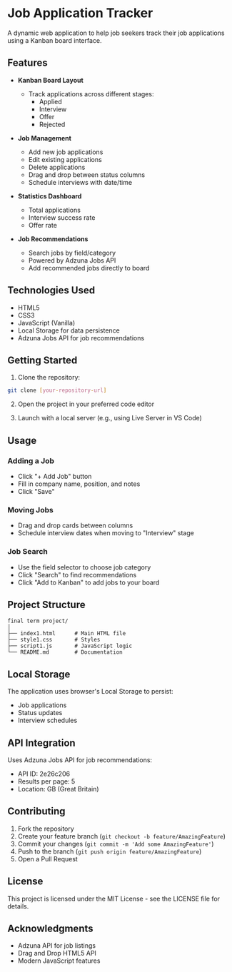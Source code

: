 # Job Application Tracker

A dynamic web application to help job seekers track their job applications using a Kanban board interface.

## Features

- **Kanban Board Layout**
  - Track applications across different stages:
    - Applied
    - Interview
    - Offer
    - Rejected

- **Job Management**
  - Add new job applications
  - Edit existing applications
  - Delete applications
  - Drag and drop between status columns
  - Schedule interviews with date/time

- **Statistics Dashboard**
  - Total applications
  - Interview success rate
  - Offer rate

- **Job Recommendations**
  - Search jobs by field/category
  - Powered by Adzuna Jobs API
  - Add recommended jobs directly to board

## Technologies Used

- HTML5
- CSS3
- JavaScript (Vanilla)
- Local Storage for data persistence
- Adzuna Jobs API for job recommendations

## Getting Started

1. Clone the repository:
```bash
git clone [your-repository-url]
```

2. Open the project in your preferred code editor

3. Launch with a local server (e.g., using Live Server in VS Code)

## Usage

### Adding a Job
- Click "+ Add Job" button
- Fill in company name, position, and notes
- Click "Save"

### Moving Jobs
- Drag and drop cards between columns
- Schedule interview dates when moving to "Interview" stage

### Job Search
- Use the field selector to choose job category
- Click "Search" to find recommendations
- Click "Add to Kanban" to add jobs to your board

## Project Structure

```
final term project/
│
├── index1.html      # Main HTML file
├── style1.css       # Styles
├── script1.js       # JavaScript logic
└── README.md        # Documentation
```

## Local Storage

The application uses browser's Local Storage to persist:
- Job applications
- Status updates
- Interview schedules

## API Integration

Uses Adzuna Jobs API for job recommendations:
- API ID: 2e26c206
- Results per page: 5
- Location: GB (Great Britain)

## Contributing

1. Fork the repository
2. Create your feature branch (`git checkout -b feature/AmazingFeature`)
3. Commit your changes (`git commit -m 'Add some AmazingFeature'`)
4. Push to the branch (`git push origin feature/AmazingFeature`)
5. Open a Pull Request

## License

This project is licensed under the MIT License - see the LICENSE file for details.

## Acknowledgments

- Adzuna API for job listings
- Drag and Drop HTML5 API
- Modern JavaScript features